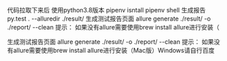 

代码拉取下来后 使用python3.8版本 
pipenv isntall 
pipenv shell
生成报告
py.test . --alluredir ./result/
生成测试报告页面
allure generate ./result/ -o ./report/ --clean
提示：
   如果没有allure需要使用brew install  allure进行安装（

生成测试报告页面
allure generate ./result/ -o ./report/ --clean
提示：
   如果没有allure需要使用brew install  allure进行安装（Mac版）Windows请自行百度
